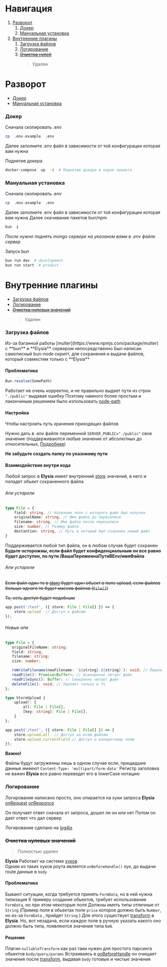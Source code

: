 # Навигация
1. [Разворот](#deploy)
	1. [Докер](#deploy-docker)
	2. [Мануальная установка](#deploy-manualy)
2. [Внутренние плагины](#plugins)
	1. [Загрузка файлов](#plugins-file)
	2. [Логирование](#plugins-logger)
	3. ~~[Очистка нулей](#plugins-nullable)~~ 
	   > Удален


<h1  id="deploy"> Разворот </h1>

* [Докер](#deploy-docker)
* [Мануальная установка](#deploy-manualy)

<h3  id="deploy-docker">Докер</h3>

Сначала скопировать .env
```bash
cp  .env.example  .env
```
Далее заполните .env файл в зависимости от той конфигурации которая вам нужна

Поднятие докера
```bash
docker-compose  up  -d  # Поднятие докера в корне проекта
```

<h3  id="deploy-manualy">Мануальная установка</h3>

Сначала скопировать .env
```bash
cp  .env.example  .env
```

Далее заполните .env файл в зависимости от той конфигурации которая вам нужна
Далее скачивание пакетов bun/npm

```bash
bun  i
```

*После нужно поднять mongo сервере на указаном вами в .env файле сервер*

Запуск bun
```bash
bun run dev  # development
bun run start  # product
```

<h1  id="plugins"> Внутренние плагины </h1>

* [Загрузка файлов](#plugins-file)
* [Логирование](#plugins-logger)
* ~~[Очистка нулевых значений](#plugins-nullable)~~
  > Удален

<h3  id="plugins-file"> Загрузка файлов </h3>
Из-за баганной работы [multer](https://www.npmjs.com/package/multer) с **bun** и **Elysia** сервером непосредственно
Был написан самописный bun-node скрипт, для сохранения и выдачи файлов, который совместим только с **Elysia**

#### Проблематика
```js
Bun.resolve(SomePath)
```

Работает не очень корректно, и не правильно выдает пути из строк `` "./public" `` выдавая ошибку
Поэтому намного более простым и лакончиным решением было изпользовать [node-path](https://nodejs.org/api/path.html)

#### Настройка

Чтобы настроить путь хранения приходящих файлов

Нужно дать в .env файле переменной `` SERVER_PUBLIC="./public" `` свое значение (поддерживаются любые значение от абсолютных до относительных, [Подробнее](https://nodejs.org/api/path.html#pathresolvepaths))

**Не забудьте создать папку по указнному пути**

#### Взаимодействие внутри кода

Любой запрос в **Elysia** имеет внутренний [store](https://elysiajs.com/essential/context.html#store) значений, в него и попадет обьект сохраненного файла

###### Апи устарели
```ts
type File = {
	field: string, // Название поля с которого файл был получен
	originalName: string, // Имя файла до перезаписи
	filename: string, // Имя файла после перезаписи
	size: number, // Размер файла
	destantion: string, // Путь в который был сохранен новый файл
}
```

Поддерживается любой тип файла, он в любом случае будет сохранен
**Будьте осторожны, если файл будет конфиденциальным он все равно будет доступен, по пути /ВашаПеременнаПутиВEnv/имяФайла**

###### Апи устарели

~~Если файл один то в [store](https://elysiajs.com/essential/context.html#store) будет один обьект в поле upload, если файлов больше одного то будет массив файлов (`` File[] ``)~~

~~То, есть доступ будет подобным~~

```ts
app.post('/test', ({ store: File | File[] }) => {
	store.upload  // Доступ к файлам
});
```
###### Новые апи
```ts
type File = {
   originalFileName: string;
   field: string;
   filename: string;
   size: number;

   reWriteFilename(newFilename: `${string}.${string}`): void; // Переписывает имя файлов только в fs
   readFile(): Promise<Buffer>; // Асинхронно читает файл
   readFileSync(): Buffer; // Синхронно читает файл
   deleteFile(): void; // Удаляет только в fs
};

type StoreUpload {
	upload?: {
		all: File | File[],
		[key: string]: File | File[],
	}
};

app.post('/test', ({ store: File | File[] }) => {
	store.upload.all  // Доступ ко всем файлам
	store.upload.currentField // Доступ к конкретному полю
});
```

**Важно!**

Файлы будут загруженны лишь в одном случае если, прищедшие данные имееют `` Content-Type: 'multipart/form-data' ``
Регистр заголовка не важен **Elysia** все равно переведет его в lowerCase нотацию

<h3  id="plugins-logger"> Логирование </h3>

Логирование написано просто, оно опирается на хуки запроса **Elysia**
[onRequest](https://elysiajs.com/life-cycle/request.html)
[onResponce](https://elysiajs.com/life-cycle/on-response.html)

Он получает ответ сначала от запроса, дошел ли он или нет
Потом он дает ответ что дал сервер

Логирование сделано на [log4js](https://www.npmjs.com/package/log4js)

<h3 id="plugins-nullable"> <del>Очистка нулевых значений</del> </h3>

> Полностью удален

**Elysia** Работает на системе [хуков](https://elysiajs.com/essential/life-cycle.html)  
Одним из таких хуков роута является `onBeforeHandle()` хук, до выдачи route данные в `body`

#### Проблематика
Бывают ситуации, когда требуется принять `FormData`, но в ней нужна типизация
К примеру создание обьектов, требует использование `FormData`, но при этом некоторые поля
Должны иметь типы отличные от `String`  (Пример поля в обьектах поле `price` которое должно быть `Number`, но из-за `FormData` , прийдет `String` ) 
Для этого существует [transform](https://elysiajs.com/life-cycle/transform.html) в **Elysia**.
Но, вот незадача, если каждое поле в ручную указать какого оно должно быть типа, появляются значения
типа `NaN`.

#### Решение
Плагин `nullableTransform` как раз таки нужен для простого парсинга обьектов `body/query/params`
Встраиваясь в [onBeforeHandle](https://elysiajs.com/life-cycle/before-handle.html) он очищает значения после [transform](https://elysiajs.com/life-cycle/transform.html), выдавая `body` готовые и чистые значения
